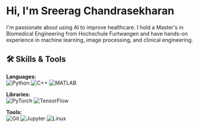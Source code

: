 # Hi, I'm Sreerag Chandrasekharan  
I'm passionate about using AI to improve healthcare. I hold a Master's in Biomedical Engineering from Hochschule Furtwangen and have hands-on experience in machine learning, image processing, and clinical engineering.

## 🛠️ Skills & Tools

**Languages:**  
![Python](https://img.shields.io/badge/Python-3776AB?style=flat-square&logo=python&logoColor=white)
![C++](https://img.shields.io/badge/C++-00599C?style=flat-square&logo=c%2B%2B&logoColor=white)
![MATLAB](https://img.shields.io/badge/MATLAB-0076A8?style=flat-square&logo=Mathworks&logoColor=white)

**Libraries:**  
![PyTorch](https://img.shields.io/badge/PyTorch-EE4C2C?style=flat-square&logo=pytorch&logoColor=white)
![TensorFlow](https://img.shields.io/badge/TensorFlow-FF6F00?style=flat-square&logo=tensorflow&logoColor=white)

**Tools:**  
![Git](https://img.shields.io/badge/Git-F05032?style=flat-square&logo=git&logoColor=white)
![Jupyter](https://img.shields.io/badge/Jupyter-F37626?style=flat-square&logo=jupyter&logoColor=white)
![Linux](https://img.shields.io/badge/Linux-FCC624?style=flat-square&logo=linux&logoColor=black)
